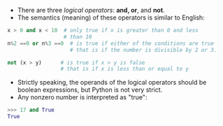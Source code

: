 - There are three *logical operators*: **and, or**, and **not**.
- The semantics (meaning) of these operators is similar to English:
```python
x > 0 and x < 10  # only true if x is greater than 0 and less 
                  # than 10
n%2 ==0 or n%3 ==0  # is true if either of the conditions are true
                    # that is if the number is divisible by 2 or 3.

not (x > y)      # is true if x > y is false
                 # that is if x is less than or equal to y
```
- Strictly speaking, the operands of the logical operators should be boolean expressions, but Python is not very strict.
- Any nonzero number is interpreted as "true":
```python
>>> 17 and True
True
```
